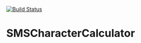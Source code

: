 [![Build Status](https://travis-ci.com/janosorcsik/SMSCharacterCalculator.svg?branch=master)](https://travis-ci.com/janosorcsik/SMSCharacterCalculator)

# SMSCharacterCalculator

